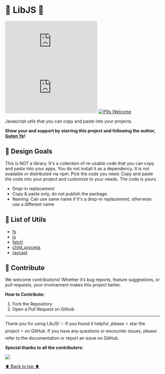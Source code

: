 # 🧩 LibJS 🧩

[![Stars](https://img.shields.io/github/stars/gutenye/lib.js?style=social)](https://github.com/gutenye/lib.js) [![License](https://img.shields.io/github/license/gutenye/lib.js?color=blue)](https://github.com/gutenye/lib.js/blob/main/LICENSE) [![PRs Welcome](https://img.shields.io/badge/PRs-welcome-blue)](https://github.com/gutenye/lib.js#-contribute)

Javascript utils that you can copy and paste into your projects.

**Show your   and support by starring this project and following the author, [Guten Ye](https://github.com/gutenye)!**

## 🌟 Design Goals

This is NOT a library. It's a collection of re-usable code that you can copy and paste into your apps. You do not install it as a dependency. It is not available or distributed via npm.
Pick the code you need. Copy and paste the code into your project and customize to your needs. The code is yours.

- Drop-in replacement
- Copy & paste only, do not publish the package.
- Naming: Can use same name if it's a drop-in replacement, otherwsie use a different name

## 📖 List of Utils

- [fs](./fs/README.md)
- [js](./js/README.md)
- [fetch](./fetch/README.md)
- [child_process](./child_process/README.md)
- [raycast](./raycast/README.md)

## 🤝 Contribute

We welcome contributions! Whether it’s bug reports, feature suggestions, or pull requests, your involvement makes this project better.

**How to Contribute:**

1. Fork the Repository
2. Open a Pull Request on Github

---

Thank you for using LibJS! ✨ If you found it helpful, please ⭐️ star the project ️️⭐ on GitHub. If you have any questions or encounter issues, please refer to the documentation or report an issue on GitHub.

**Special thanks to all the contributors:**

[![](https://contrib.rocks/image?repo=gutenye/lib.js)](https://github.com/gutenye/lib.js/graphs/contributors)

[⬆ Back to top ⬆](#readme)
